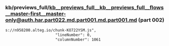 ### kb/previews_full/kb__previews_full__kb__previews_full__flows__master-first__master-only@auth.har.part022.md.part001.md.part001.md (part 002)

```md
s://n958200.alteg.io/chunk-KO722YSM.js",
                      "lineNumber": 0,
                      "columnNumber": 1061
```

```
